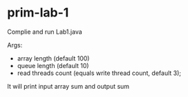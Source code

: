 prim-lab-1
==========
Complie and run Lab1.java

Args: 
* array length (default 100)
* queue length (default 10)
* read threads count (equals write thread count, default 3);


It will print input array sum and output sum
